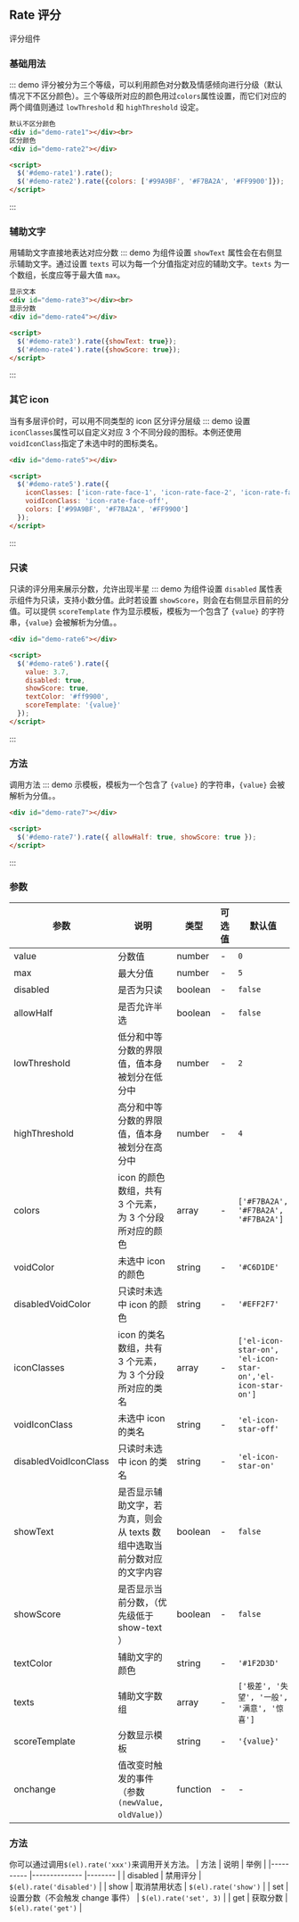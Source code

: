 ## Rate 评分
评分组件

### 基础用法
::: demo 评分被分为三个等级，可以利用颜色对分数及情感倾向进行分级（默认情况下不区分颜色）。三个等级所对应的颜色用过`colors`属性设置，而它们对应的两个阈值则通过 `lowThreshold` 和 `highThreshold` 设定。

``` html
默认不区分颜色
<div id="demo-rate1"></div><br>
区分颜色
<div id="demo-rate2"></div>

<script>
  $('#demo-rate1').rate();
  $('#demo-rate2').rate({colors: ['#99A9BF', '#F7BA2A', '#FF9900']});
</script>
```
:::

### 辅助文字
用辅助文字直接地表达对应分数
::: demo 为组件设置 `showText` 属性会在右侧显示辅助文字。通过设置 `texts` 可以为每一个分值指定对应的辅助文字。`texts` 为一个数组，长度应等于最大值 `max`。

``` html
显示文本
<div id="demo-rate3"></div><br>
显示分数
<div id="demo-rate4"></div>

<script>
  $('#demo-rate3').rate({showText: true});
  $('#demo-rate4').rate({showScore: true});
</script>
```
:::

### 其它 icon
当有多层评价时，可以用不同类型的 icon 区分评分层级
::: demo 设置`iconClasses`属性可以自定义对应 3 个不同分段的图标。本例还使用`voidIconClass`指定了未选中时的图标类名。

``` html
<div id="demo-rate5"></div>

<script>
  $('#demo-rate5').rate({
    iconClasses: ['icon-rate-face-1', 'icon-rate-face-2', 'icon-rate-face-3'],
    voidIconClass: 'icon-rate-face-off',
    colors: ['#99A9BF', '#F7BA2A', '#FF9900']
  });
</script>
```
:::

### 只读
只读的评分用来展示分数，允许出现半星
::: demo 为组件设置 `disabled` 属性表示组件为只读，支持小数分值。此时若设置 `showScore`，则会在右侧显示目前的分值。可以提供 `scoreTemplate` 作为显示模板，模板为一个包含了 `{value}` 的字符串，`{value}` 会被解析为分值。。

``` html
<div id="demo-rate6"></div>

<script>
  $('#demo-rate6').rate({
    value: 3.7,
    disabled: true,
    showScore: true,
    textColor: '#ff9900',
    scoreTemplate: '{value}'
  });
</script>
```
:::

### 方法
调用方法
::: demo 示模板，模板为一个包含了 `{value}` 的字符串，`{value}` 会被解析为分值。。

``` html
<div id="demo-rate7"></div>

<script>
  $('#demo-rate7').rate({ allowHalf: true, showScore: true });
</script>
```
:::

### 参数
| 参数      | 说明    | 类型      | 可选值       | 默认值   |
|---------- |-------- |---------- |-------------  |-------- |
| value | 分数值 | number | - | `0` |
| max | 最大分值 | number | - | `5` |
| disabled | 是否为只读 | boolean | - | `false` |
| allowHalf | 是否允许半选 | boolean | - | `false` |
| lowThreshold | 低分和中等分数的界限值，值本身被划分在低分中 | number | - | `2` |
| highThreshold | 高分和中等分数的界限值，值本身被划分在高分中 | number | - | `4` |
| colors | icon 的颜色数组，共有 3 个元素，为 3 个分段所对应的颜色 | array | - | `['#F7BA2A', '#F7BA2A', '#F7BA2A']` |
| voidColor | 未选中 icon 的颜色 | string | - | `'#C6D1DE'` |
| disabledVoidColor | 只读时未选中 icon 的颜色 | string | - | `'#EFF2F7'` |
| iconClasses | icon 的类名数组，共有 3 个元素，为 3 个分段所对应的类名 | array | - | `['el-icon-star-on', 'el-icon-star-on','el-icon-star-on']` |
| voidIconClass | 未选中 icon 的类名 | string | - | `'el-icon-star-off'` |
| disabledVoidIconClass | 只读时未选中 icon 的类名 | string | - | `'el-icon-star-on'` |
| showText | 是否显示辅助文字，若为真，则会从 texts 数组中选取当前分数对应的文字内容 | boolean | - | `false` |
| showScore | 是否显示当前分数，（优先级低于 show-text ） | boolean | - | `false` |
| textColor | 辅助文字的颜色 | string | - | `'#1F2D3D'` |
| texts | 辅助文字数组 | array | - | `['极差', '失望', '一般', '满意', '惊喜']` |
| scoreTemplate | 分数显示模板 | string | - | `'{value}'` |
| onchange | 值改变时触发的事件（参数`(newValue, oldValue)`） | function | - | - |

### 方法
你可以通过调用`$(el).rate('xxx')`来调用开关方法。
| 方法      | 说明          | 举例  |
|---------- |-------------- |-------- |
| disabled | 禁用评分 | `$(el).rate('disabled')` |
| show | 取消禁用状态 | `$(el).rate('show')` |
| set | 设置分数（不会触发 change 事件） | `$(el).rate('set', 3)` |
| get | 获取分数 | `$(el).rate('get')` |
